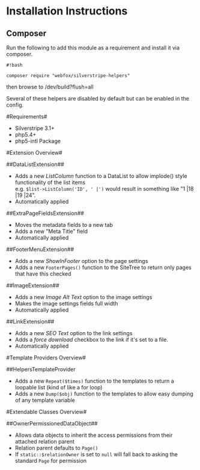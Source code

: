 # Installation Instructions #
## Composer ##
Run the following to add this module as a requirement and install it via composer.

```
#!bash

composer require "webfox/silverstripe-helpers"
```
then browse to /dev/build?flush=all

Several of these helpers are disabled by default but can be enabled in the config.


#Requirements#
* Silverstripe 3.1+
* php5.4+
* php5-intl Package 

#Extension Overview#

##DataListExtension##
 - Adds a new *ListColumn* function to a DataList to allow implode() style functionality of the list items  
   e.g. `$list->ListColumn('ID', ' |')` would result in something like "1 |18 |19 |24".
 - Automatically applied

##ExtraPageFieldsExtension##
 - Moves the metadata fields to a new tab
 - Adds a new "Meta Title" field
 - Automatically applied
 
##FooterMenuExtension##
 - Adds a new *ShowInFooter* option to the page settings
 - Adds a new `FooterPages()` function to the SiteTree to return only pages that have this checked

##ImageExtension##
 - Adds a new *Image Alt Text* option to the image settings
 - Makes the image settings fields full width
 - Automatically applied
 
##LinkExtension##
 - Adds a new *SEO Text* option to the link settings
 - Adds a *force download* checkbox to the link if it's set to a file.
 - Automatically applied

#Template Providers Overview#

##HelpersTemplateProvider
 - Adds a new `Repeat($times)` function to the templates to return a loopable list (kind of like a for loop)
 - Adds a new `Dump($obj)` function to the templates to allow easy dumping of any template variable
 
#Extendable Classes Overview#
 
##OwnerPermissionedDataObject##
 - Allows data objects to inherit the access permissions from their attached relation parent
 - Relation parent defaults to `Page()`
 - If `static::$relationOwner` is set to `null` will fall back to asking the standard `Page` for permission
